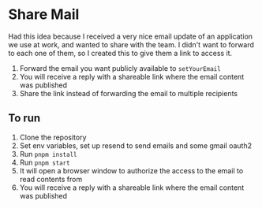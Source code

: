 # Share Mail

Had this idea because I received a very nice email update of an application we use at work, and wanted to share with the team.
I didn't want to forward to each one of them, so I created this to give them a link to access it.

1. Forward the email you want publicly available to `setYourEmail`
2. You will receive a reply with a shareable link where the email content was published
3. Share the link instead of forwarding the email to multiple recipients

## To run

1. Clone the repository
2. Set env variables, set up resend to send emails and some gmail oauth2
3. Run `pnpm install`
4. Run `pnpm start`
5. It will open a browser window to authorize the access to the email to read contents from
6. You will receive a reply with a shareable link where the email content was published
